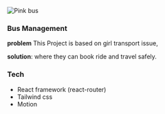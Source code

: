 ![Pink bus][def]

### Bus Management

**problem** This Project is based on girl transport issue,

**solution**: where they can book ride and travel safely.

### Tech

- React framework (react-router)
- Tailwind css
- Motion

[def]: /public/favicon.ico
